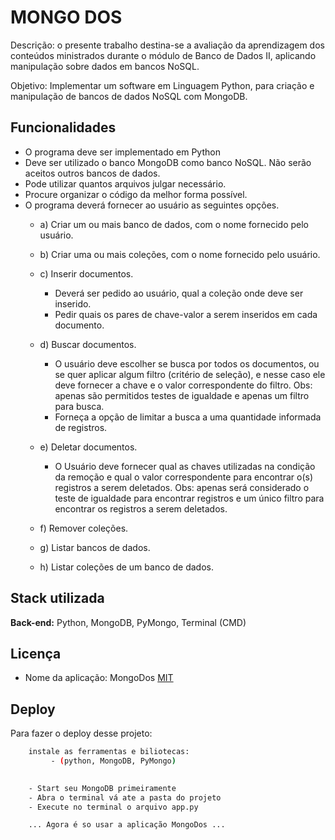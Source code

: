 
# MONGO DOS

Descrição: o presente trabalho destina-se a avaliação da aprendizagem
dos conteúdos ministrados durante o módulo de Banco de Dados II,
aplicando manipulação sobre dados em bancos NoSQL.

Objetivo: Implementar um software em Linguagem Python, para criação e
manipulação de bancos de dados NoSQL com MongoDB.
## Funcionalidades

- O programa deve ser implementado em Python
- Deve ser utilizado o banco MongoDB como banco NoSQL. Não serão aceitos outros bancos de dados.
- Pode utilizar quantos arquivos julgar necessário.
- Procure organizar o código da melhor forma possível.
- O programa deverá fornecer ao usuário as seguintes opções.
    - a) Criar um ou mais banco de dados, com o nome fornecido pelo usuário.
    - b) Criar uma ou mais coleções, com o nome fornecido pelo usuário.
    - c) Inserir documentos.
        - Deverá ser pedido ao usuário, qual a coleção onde deve ser inserido.
        - Pedir quais os pares de chave-valor a serem inseridos em cada documento.
    - d) Buscar documentos.
        - O usuário deve escolher se busca por todos os documentos, ou se quer aplicar algum filtro (critério de seleção), e nesse caso ele deve fornecer a chave e o valor correspondente do filtro. Obs: apenas são permitidos testes de igualdade e apenas um filtro para busca.
        - Forneça a opção de limitar a busca a uma quantidade informada de registros.

    - e) Deletar documentos.
        - O Usuário deve fornecer qual as chaves utilizadas na condição da remoção e qual o valor correspondente para encontrar o(s) registros a serem deletados. Obs: apenas será considerado o teste de igualdade para encontrar registros e um único filtro para encontrar os registros a serem deletados.

    - f) Remover coleções.
    - g) Listar bancos de dados.
    - h) Listar coleções de um banco de dados.

## Stack utilizada


**Back-end:** Python, MongoDB, PyMongo, Terminal (CMD)


## Licença
 - Nome da aplicação: MongoDos 
[MIT](https://choosealicense.com/licenses/mit/)


## Deploy

Para fazer o deploy desse projeto:

```bash
    instale as ferramentas e biliotecas: 
         - (python, MongoDB, PyMongo) 
    

    - Start seu MongoDB primeiramente
    - Abra o terminal vá ate a pasta do projeto
    - Execute no terminal o arquivo app.py

    ... Agora é so usar a aplicação MongoDos ...
```

